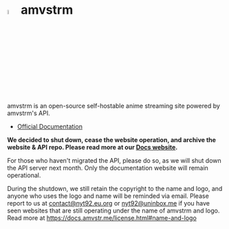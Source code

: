 # <img src="https://github.com/amvstrm/.github/assets/53612429/058bc858-884f-42cc-b078-0cccaf4245b0" width="5%" /> amvstrm

amvstrm is an open-source self-hostable anime streaming site powered by amvstrm's API.

- [Official Documentation](https://docs.amvstr.me)

**We decided to shut down, cease the website operation, and archive the website & API repo. Please read more at our [Docs website](https://docs.amvstr.me/the-future).**

For those who haven't migrated the API, please do so, as we will shut down the API server next month. Only the documentation website will remain operational. 

During the shutdown, we still retain the copyright to the name and logo, and anyone who uses the logo and name will be reminded via email. Please report to us at contact@nyt92.eu.org or nyt92@uninbox.me if you have seen websites that are still operating under the name of amvstrm and logo. Read more at https://docs.amvstr.me/license.html#name-and-logo
